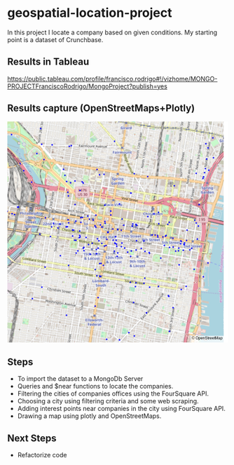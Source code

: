 # geospatial-location-project

In this project I locate a company based on given conditions. My starting point is a dataset of Crunchbase.

## Results in Tableau
https://public.tableau.com/profile/francisco.rodrigo#!/vizhome/MONGO-PROJECTFranciscoRodrigo/MongoProject?publish=yes


## Results capture (OpenStreetMaps+Plotly)

![Alt text](./outputs/map.png?raw=true "Map")

## Steps
* To import the dataset to a MongoDb Server
* Queries and $near functions to locate the companies.
* Filtering the cities of companies offices using the FourSquare API.
* Choosing a city using filtering criteria and some web scraping.
* Adding interest points near companies in the city using FourSquare API.
* Drawing a map using plotly and OpenStreetMaps.

## Next Steps
* Refactorize code




